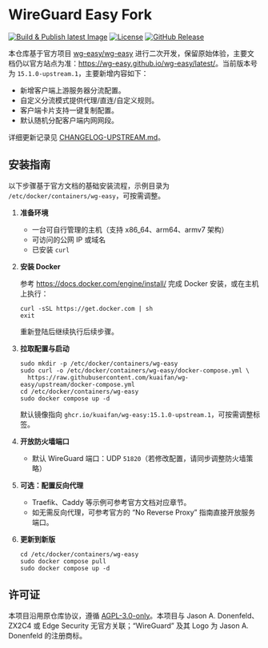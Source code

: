 # WireGuard Easy Fork

[![Build & Publish latest Image](https://github.com/kuaifan/wg-easy/actions/workflows/deploy.yml/badge.svg?branch=production)](https://github.com/kuaifan/wg-easy/actions/workflows/deploy.yml)
[![License](https://img.shields.io/github/license/kuaifan/wg-easy)](LICENSE)
[![GitHub Release](https://img.shields.io/github/v/release/kuaifan/wg-easy)](https://github.com/kuaifan/wg-easy/releases/latest)

本仓库基于官方项目 [wg-easy/wg-easy](https://github.com/wg-easy/wg-easy) 进行二次开发，保留原始体验，主要文档仍以官方站点为准：<https://wg-easy.github.io/wg-easy/latest/>。当前版本号为 `15.1.0-upstream.1`，主要新增内容如下：

- 新增客户端上游服务器分流配置。
- 自定义分流模式提供代理/直连/自定义规则。
- 客户端卡片支持一键复制配置。
- 默认随机分配客户端内网网段。

详细更新记录见 [CHANGELOG-UPSTREAM.md](./CHANGELOG-UPSTREAM.md)。

## 安装指南

以下步骤基于官方文档的基础安装流程，示例目录为 `/etc/docker/containers/wg-easy`，可按需调整。

1. **准备环境**
   - 一台可自行管理的主机（支持 x86_64、arm64、armv7 架构）
   - 可访问的公网 IP 或域名
   - 已安装 `curl`

2. **安装 Docker**

   参考 <https://docs.docker.com/engine/install/> 完成 Docker 安装，或在主机上执行：

   ```shell
   curl -sSL https://get.docker.com | sh
   exit
   ```

   重新登陆后继续执行后续步骤。

3. **拉取配置与启动**

   ```shell
   sudo mkdir -p /etc/docker/containers/wg-easy
   sudo curl -o /etc/docker/containers/wg-easy/docker-compose.yml \
     https://raw.githubusercontent.com/kuaifan/wg-easy/upstream/docker-compose.yml
   cd /etc/docker/containers/wg-easy
   sudo docker compose up -d
   ```
   默认镜像指向 `ghcr.io/kuaifan/wg-easy:15.1.0-upstream.1`，可按需调整标签。

4. **开放防火墙端口**
   - 默认 WireGuard 端口：UDP `51820`（若修改配置，请同步调整防火墙策略）

5. **可选：配置反向代理**
   - Traefik、Caddy 等示例可参考官方文档对应章节。
   - 如无需反向代理，可参考官方的 “No Reverse Proxy” 指南直接开放服务端口。

6. **更新到新版**

   ```shell
   cd /etc/docker/containers/wg-easy
   sudo docker compose pull
   sudo docker compose up -d
   ```

## 许可证

本项目沿用原仓库协议，遵循 [AGPL-3.0-only](LICENSE)。本项目与 Jason A. Donenfeld、ZX2C4 或 Edge Security 无官方关联；“WireGuard” 及其 Logo 为 Jason A. Donenfeld 的注册商标。

